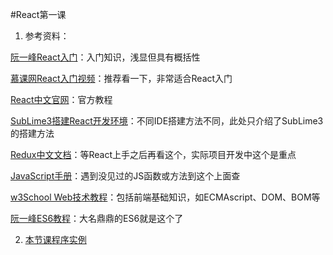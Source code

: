 #React第一课

1. 参考资料：

[阮一峰React入门](http://www.ruanyifeng.com/blog/2015/03/react)：入门知识，浅显但具有概括性

[慕课网React入门视频](http://www.imooc.com/learn/504)：推荐看一下，非常适合React入门

[React中文官网](http://reactjs.cn/)：官方教程

[SubLime3搭建React开发环境](https://segmentfault.com/a/1190000003698071?_ea=332946)：不同IDE搭建方法不同，此处只介绍了SubLime3的搭建方法

[Redux中文文档](http://camsong.github.io/redux-in-chinese/index.html)：等React上手之后再看这个，实际项目开发中这个是重点

[JavaScript手册](https://developer.mozilla.org/zh-CN/docs/Web/JavaScript)：遇到没见过的JS函数或方法到这个上面查

[w3School Web技术教程](http://www.w3school.com.cn/index.html)：包括前端基础知识，如ECMAscript、DOM、BOM等

[阮一峰ES6教程](http://es6.ruanyifeng.com/)：大名鼎鼎的ES6就是这个了

2. [本节课程序实例](https://github.com/DengXiaChen/react-demos)